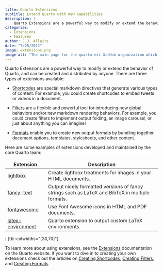```yaml
---
title: Quarto Extensions
subtitle: Extend Quarto with new capabilities
description: | 
    Quarto Extensions are a powerful way to modify or extend the behavior of Quarto, and can be created and distributed by anyone. Extension types include filters, shortcodes, and custom formats.
categories:
  - Extensions
  - Features
author: J.J. Allaire
date: "7/25/2022"
image: extensions.png
image-alt: "The main page for the quarto-ext GitHub organization which lists extensions published by the Quarto core team."
---
```




Quarto Extensions are a powerful way to modify or extend the behavior of Quarto, and can be created and distributed by anyone. There are three types of extensions available:

-   [Shortcodes](../../../extensions/shortcodes.qmd) are special markdown directives that generate various types of content. For example, you could create shortcodes to embed tweets or videos in a document.

-   [Filters](../../../extensions/filters.qmd) are a flexible and powerful tool for introducing new global behaviors and/or new markdown rendering behaviors. For example, you could create filters to implement output folding, an image carousel, or just about anything you can imagine!

-   [Formats](../../../extensions/formats.qmd) enable you to create new output formats by bundling together document options, templates, stylesheets, and other content.

Here are some examples of extensions developed and maintained by the core Quarto team:

| **Extension**                                                        | **Description**                                                                                 |
|------------------------------|------------------------------------------|
| [lightbox](https://github.com/quarto-ext/lightbox/)                  | Create lightbox treatments for images in your HTML documents.                                   |
| [fancy-text](https://github.com/quarto-ext/fancy-text)               | Output nicely formatted versions of fancy strings such as LaTeX and BibTeX in multiple formats. |
| [fontawesome](https://github.com/quarto-ext/fontawesome)             | Use Font Awesome icons in HTML and PDF documents.                                               |
| [latex-environment](https://github.com/quarto-ext/latex-environment) | Quarto extension to output custom LaTeX environments.                                           |

: {tbl-colwidths="\[30,70\]"}

To learn more about using extensions, see the [Extensions](../../../extensions/index.qmd) documentation on the Quarto website. If you want to dive in to creating your own extensions check out the articles on [Creating Shortcodes](../../../extensions/shortcodes.qmd), [Creating Filters](../../../extensions/filters.qmd), and [Creating Formats](../../../extensions/formats.qmd).
